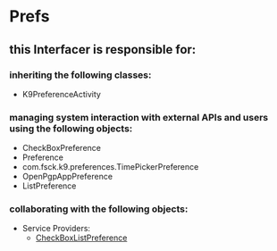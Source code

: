 # Prefs
## this Interfacer is responsible for: 
### inheriting the following classes: 
* K9PreferenceActivity
### managing system interaction with external APIs and users using the following objects: 
* CheckBoxPreference
* Preference
* com.fsck.k9.preferences.TimePickerPreference
* OpenPgpAppPreference
* ListPreference
### collaborating with the following objects: 
* Service Providers: 
	* [CheckBoxListPreference](../ServiceProviders/CheckBoxListPreference.md) 
